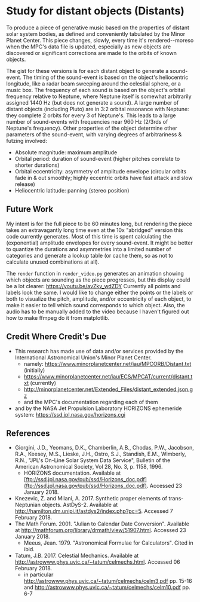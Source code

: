 # Study for distant objects (Distants)
To produce a piece of generative music based on the properties of distant solar system bodies, as defined and conveniently tabulated by the Minor Planet Center. This piece changes, slowly, every time it's rendered--moreso when the MPC's data file is updated, especially as new objects are discovered or significant corrections are made to the orbits of known objects.

The gist for these versions is for each distant object to generate a sound-event. The timing of the sound-event is based on the object's heliocentric longitude, like a radar beam sweeping around the celestial sphere, or a music box. The frequency of each sound is based on the object's orbital frequency relative to Neptune, where Neptune itself is somewhat arbitrarily assigned 1440 Hz (but does not generate a sound). A large number of distant objects (including Pluto) are in 3:2 orbital resonance with Neptune: they complete 2 orbits for every 3 of Neptune's. This leads to a large number of sound-events with frequencies near 960 Hz (2/3rds of Neptune's frequency). Other properties of the object determine other parameters of the sound-event, with varying degrees of arbitrariness & futzing involved:
* Absolute magnitude: maximum amplitude
* Orbital period: duration of sound-event (higher pitches correlate to shorter durations)
* Orbital eccentricity: asymmetry of amplitude envelope (circular orbits fade in & out smoothly; highly eccentric orbits have fast attack and slow release)
* Heliocentric latitude: panning (stereo position)

## Future Work
My intent is for the full piece to be 60 minutes long, but rendering the piece takes an extravagantly long time even at the 10x "abridged" version this code currently generates. Most of this time is spent calculating the (exponential) amplitude envelopes for every sound-event. It might be better to quantize the durations and asymmetries into a limited number of categories and generate a lookup table (or cache them, so as not to calculate unused combinations at all).

The `render` function in `render_video.py` generates an animation showing which objects are sounding as the piece progresses, but this display could be a lot clearer: https://youtu.be/avZkv_wdZDY 
Currently all points and labels look the same. I would like to change either the points or the labels or both to visualize the pitch, amplitude, and/or eccentricity of each object, to make it easier to tell which sound corresponds to which object. Also, the audio has to be manually added to the video because I haven't figured out how to make ffmpeg do it from matplotlib.

## Credit Where Credit's Due
* This research has made use of data and/or services provided by the International Astronomical Union's Minor Planet Center.
    * namely: https://www.minorplanetcenter.net/iau/MPCORB/Distant.txt (initially)
    * https://www.minorplanetcenter.net/iau/ECS/MPCAT/current/distant.txt (currently)
    * http://minorplanetcenter.net/Extended_Files/distant_extended.json.gz
    * and the MPC's documentation regarding each of them
 * and by the NASA Jet Propulsion Laboratory HORIZONS ephemeride system: https://ssd.jpl.nasa.gov/horizons.cgi

## References
* Giorgini, J.D., Yeomans, D.K., Chamberlin, A.B., Chodas, P.W., Jacobson, R.A., Keesey, M.S., Lieske, J.H., Ostro, S.J., Standish, E.M., Wimberly, R.N., "JPL's On-Line Solar System Data Service", Bulletin of the American Astronomical Society, Vol 28, No. 3, p. 1158, 1996.
    * HORIZONS documentation. Available at [ftp://ssd.jpl.nasa.gov/pub/ssd/Horizons_doc.pdf](ftp://ssd.jpl.nasa.gov/pub/ssd/Horizons_doc.pdf). Accessed 23 January 2018.
* Knezevic, Z. and Milani, A. 2017. Synthetic proper elements of trans-Neptunian objects. AstDyS-2. Available at http://hamilton.dm.unipi.it/astdys2/index.php?pc=5. Accessed 7 February 2018.
* The Math Forum. 2001. "Julian to Calendar Date Conversion". Available at http://mathforum.org/library/drmath/view/51907.html. Accessed 23 January 2018.
    * Meeus, Jean. 1979. "Astronomical Formulae for Calculators". Cited in ibid.
* Tatum, J.B. 2017. Celestial Mechanics. Available at http://astrowww.phys.uvic.ca/~tatum/celmechs.html. Accessed 06 February 2018.
    * in particular http://astrowww.phys.uvic.ca/~tatum/celmechs/celm3.pdf pp. 15-16 and http://astrowww.phys.uvic.ca/~tatum/celmechs/celm10.pdf pp. 6-7
